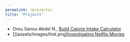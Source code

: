 ```yaml
---
permalink: /projects/
title: "Projects"
---
```


- Orou Sanou Abdel N., [Build Calorie Intake Calculator]( https://www.datacamp.com/datalab/w/0244db5e-f2b9-4bc7-a9eb-a924fb23c52a/edit)
- [](assets/images/hist.png][Investigating Netflix Movies](https://www.datacamp.com/datalab/w/54d87fc0-32d2-4dab-9a36-ac2527552262/edit)

